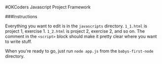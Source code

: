 #OKCoders Javascript Project Framework

###Instructions

Everything you want to edit is in the `javascripts` directory. `1_1.html` is project 1, exercise 1. `1_2.html` is project 2,
exercise 2, and so on. The comment in the `<script>` block should make it pretty clear where you want to write stuff.

When you're ready to go, just run `node app.js` from the `babys-first-node` directory.